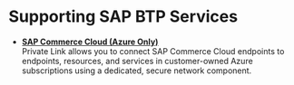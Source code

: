 <!-- loio01284912c5054f95b872ce2913c516c8 -->

# Supporting SAP BTP Services

-   **[SAP Commerce Cloud \(Azure Only\)](sap-commerce-cloud-azure-only-63c587f.md "Private Link allows you to connect SAP Commerce Cloud endpoints to endpoints, resources,
		and services in customer-owned Azure subscriptions using a dedicated, secure network
		component.")**  
Private Link allows you to connect SAP Commerce Cloud endpoints to endpoints, resources, and services in customer-owned Azure subscriptions using a dedicated, secure network component.

